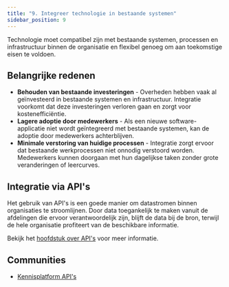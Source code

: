 ```yaml
---
title: "9. Integreer technologie in bestaande systemen"
sidebar_position: 9
---
```


Technologie moet compatibel zijn met bestaande systemen, processen en infrastructuur binnen de organisatie en flexibel genoeg om aan toekomstige eisen te voldoen.

## Belangrijke redenen

- **Behouden van bestaande investeringen** - Overheden hebben vaak al geïnvesteerd in bestaande systemen en infrastructuur. Integratie voorkomt dat deze investeringen verloren gaan en zorgt voor kostenefficiëntie.  
- **Lagere adoptie door medewerkers** - Als een nieuwe software-applicatie niet wordt geïntegreerd met bestaande systemen, kan de adoptie door medewerkers achterblijven.
- **Minimale verstoring van huidige processen** - Integratie zorgt ervoor dat bestaande werkprocessen niet onnodig verstoord worden. Medewerkers kunnen doorgaan met hun dagelijkse taken zonder grote veranderingen of leercurves.  

## Integratie via API's

Het gebruik van API's is een goede manier om datastromen binnen organisaties te stroomlijnen. Door data toegankelijk te maken vanuit de afdelingen die ervoor verantwoordelijk zijn, blijft de data bij de bron, terwijl de hele organisatie profiteert van de beschikbare informatie. 

Bekijk het [hoofdstuk over API's](/kennisbank/apis) voor meer informatie.

## Communities

- [Kennisplatform API's](/communities/kennisplatform-apis/)